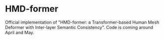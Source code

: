 # HMD-former
Official implementation of "HMD-former: a Transformer-based Human Mesh Deformer with Inter-layer Semantic Consistency".
Code is coming around April and May.
